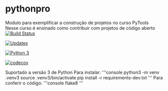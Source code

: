 # pythonpro
Modulo para exemplificar a construção de projetos no curso PyTools  
Nesse curso é ensinado como contribuir com projetos de código aberto
[![Build Status](https://travis-ci.com/juliomsouza/pythonpro.svg?branch=main)](https://travis-ci.com/juliomsouza/pythonpro)

[![Updates](https://pyup.io/repos/github/juliomsouza/pythonpro/shield.svg)](https://pyup.io/repos/github/juliomsouza/pythonpro/)

[![Python 3](https://pyup.io/repos/github/juliomsouza/pythonpro/python-3-shield.svg)](https://pyup.io/repos/github/juliomsouza/pythonpro/)

[![codecov](https://codecov.io/gh/juliomsouza/pythonpro/branch/main/graph/badge.svg?token=CEKVZ88D0L)](https://codecov.io/gh/juliomsouza/pythonpro)

Suportado a versão 3 de Python
Para instalar:
'''console
python3 -m venv .venv3
source .venv3/bin/activate
pip install -r requirements-dev.txt
'''
Para conferir o código:
'''console
flake8
'''

